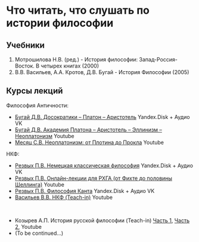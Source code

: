 # Что читать, что слушать по истории философии
## Учебники

1. Мотрошилова Н.В. (ред.) - История философии: Запад-Россия-Восток. В четырех книгах (2000)
2. В.В. Васильев, А.А. Кротов, Д.В. Бугай - История Философии (2005)

## Курсы лекций

Философия Античности:

*   [Бугай Д.В. Досократики – Платон – Аристотель](https://vk.com/wall-201515597_379) Yandex.Disk + Аудио VK
*   [Бугай Д.В. Академия Платона – Аристотель – Эллинизм – Неоплатонизм](https://www.youtube.com/playlist?list=PLcsjsqLLSfNAGF8trDL5rg1plyoFEZHwY) Youtube
*   [Месяц С.В. Неоплатонизм: от Плотина до Прокла](https://www.youtube.com/playlist?list=PLjRdPAc7-AcI92eQYjOcU_Lc1xQmoVmMI) Youtube

НКФ:

*   [Резвых П.В. Немецкая классическая философия](https://vk.com/wall-201515597_15) Yandex.Disk + Аудио VK
*   [Резвых П.В. Онлайн-лекции для РХГА (от Фихте до половины Шеллинга)](https://www.youtube.com/playlist?list=PLp8inyhIa81BnIh534jBdPD1_c_yl93Tv) Youtube
*   [Резвых П.В. Философия Канта](https://vk.com/wall-201515597_84) Yandex.Disk + Аудио VK
*   [Васильев В.В. НКФ (Teach-in)](https://www.youtube.com/playlist?list=PLcsjsqLLSfNAhxK1YOQThJTrhJtmZwKnM) Youtube

 <br>

*   Козырев А.П. История русской философии (Teach-in) [Часть 1](https://www.youtube.com/playlist?list=PLcsjsqLLSfNBav1vdFJt0iGLw8_X8_bhY), [Часть 2](https://www.youtube.com/playlist?list=PLcsjsqLLSfNAinwsjaJvZXBKVFEWrpIoD), Youtube
*   (To be continued...)

</main>

</div>
